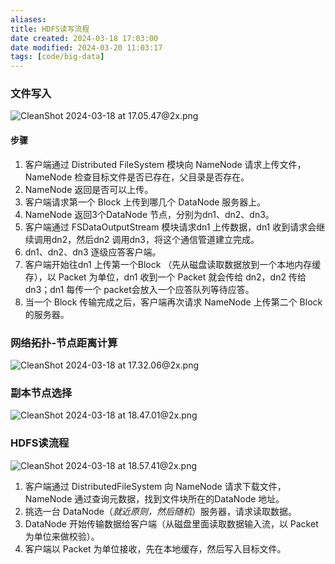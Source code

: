 ```yaml
---
aliases: 
title: HDFS读写流程
date created: 2024-03-18 17:03:00
date modified: 2024-03-20 11:03:17
tags: [code/big-data]
---
```

### 文件写入
![CleanShot 2024-03-18 at 17.05.47@2x.png](https://typora-tes.oss-cn-shanghai.aliyuncs.com/picgo/CleanShot%202024-03-18%20at%2017.05.47%402x.png)
#### 步骤
1. 客户端通过 Distributed FileSystem 模块向 NameNode 请求上传文件，NameNode 检查目标文件是否已存在，父目录是否存在。
2. NameNode 返回是否可以上传。
3. 客户端请求第一个 Block 上传到哪几个 DataNode 服务器上。
4. NameNode 返回3个DataNode 节点，分别为dn1、dn2、dn3。
5. 客户端通过 FSDataOutputStream 模块请求dn1 上传数据，dn1 收到请求会继续调用dn2，然后dn2 调用dn3，将这个通信管道建立完成。
6. dn1、dn2、dn3 逐级应答客户端。
7. 客户端开始往dn1 上传第一个Block （先从磁盘读取数据放到一个本地内存缓存），以 Packet 为单位，dn1 收到一个 Packet 就会传给 dn2，dn2 传给 dn3；dn1 每传一个 packet会放入一个应答队列等待应答。
8. 当一个 Block 传输完成之后，客户端再次请求 NameNode 上传第二个 Block 的服务器。

### 网络拓扑-节点距离计算
![CleanShot 2024-03-18 at 17.32.06@2x.png](https://typora-tes.oss-cn-shanghai.aliyuncs.com/picgo/CleanShot%202024-03-18%20at%2017.32.06%402x.png)

### 副本节点选择
![CleanShot 2024-03-18 at 18.47.01@2x.png](https://typora-tes.oss-cn-shanghai.aliyuncs.com/picgo/CleanShot%202024-03-18%20at%2018.47.01%402x.png)
### HDFS读流程
![CleanShot 2024-03-18 at 18.57.41@2x.png](https://typora-tes.oss-cn-shanghai.aliyuncs.com/picgo/CleanShot%202024-03-18%20at%2018.57.41%402x.png)
1. 客户端通过 DistributedFileSystem 向 NameNode 请求下载文件，NameNode 通过查询元数据，找到文件块所在的DataNode 地址。
2. 挑选一台 DataNode（*就近原则，然后随机*）服务器，请求读取数据。
3. DataNode 开始传输数据给客户端（从磁盘里面读取数据输入流，以 Packet 为单位来做校验）。
4. 客户端以 Packet 为单位接收，先在本地缓存，然后写入目标文件。